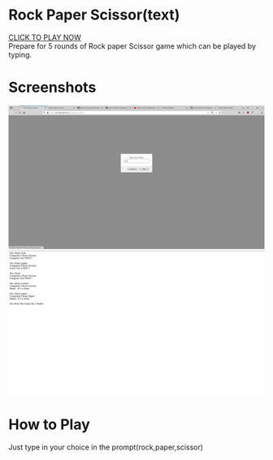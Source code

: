 # Rock Paper Scissor(text)
[CLICK TO PLAY NOW](https://parish09.github.io/rock_paper_scissor/)  
Prepare for 5 rounds of Rock paper Scissor game which can be played by typing.

# Screenshots
![](r1.png)
![](r2.png)

# How to Play
Just type in your choice in the prompt(rock,paper,scissor)
